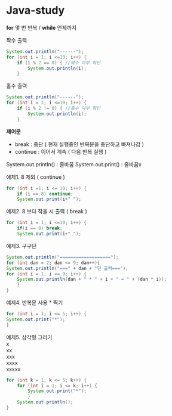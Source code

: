 # Java-study

**for** 몇 번 반복 / **while** 언제까지

짝수 출력

```java
System.out.println("------");
for (int i = 1; i <=10; i++) {
	if (i % 2 == 0) { //짝수 여부 확인
		System.out.println(i);
	}
```

홀수 출력
```java
System.out.println("------");
for (int i = 1; i <=10; i++) {
	if (i % 2 != 0) { //홀수 여부 확인
		System.out.println(i);
	}
```

**제어문** 
- break : 중단 ( 현재 실행중인 반복문을 중단하고 빠져나감 )
- continue : 이어서 계속 ( 다음 반복 실행 )

System.out.println() : 줄바꿈
System.out.print() : 줄바꿈x

예제1. 8 제외 ( continue ) 
```java
for (int i =1; i <= 10; i++) {
	if (i == 8) continue;
	System.out.print(i+" ");
```

예제2. 8 보다 작을 시 출력 ( break ) 
```java
for (int i = 1; i <=10; i++) {
	if(i == 8) break;
	System.out.print(i+" ");
```

예제3. 구구단 
```java
System.out.println("===================");
for (int dan = 2; dan <= 9; dan++){
System.out.println("===" + dan + "단 출력===");
for (int i = 1; i <= 9; i++) {
	System.out.println(dan + " * " + i + " = " + (dan * i));
	}
}

```

예제4. 반복문 사용 * 찍기
```java
for (int i = 1; i <= 5; i++) {
System.out.print("*");
}
```

예제5. 삼각형 그리기  
x  
xx  
xxx  
xxxx  
xxxxx  
  
```java
for (int k = 1; k <= 5; k++) {
	for (int i = 1; i <= k; i++) {
		System.out.print("*");
		}
	System.out.println();
}
```
	
